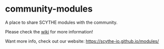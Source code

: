 # community-modules
A place to share SCYTHE modules with the community.

Please check the [wiki](https://github.com/scythe-io/community-modules/wiki) for more information!

Want more info, check out our website: https://scythe-io.github.io/modules/
